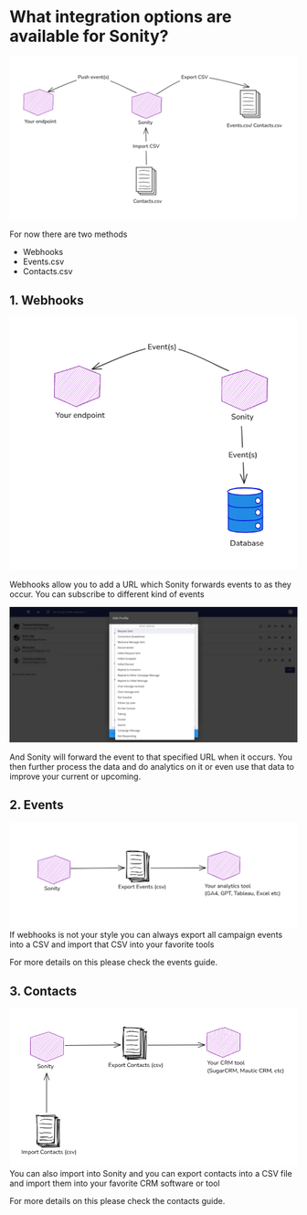# What integration options are available for Sonity?
![Click Campaign from Selector](/images/integration.png)

For now there are two methods
- Webhooks
- Events.csv
- Contacts.csv

## 1. Webhooks
![Click Campaign from Selector](/images/webhook-events_02.png)

Webhooks allow you to add a URL which Sonity forwards events to as they occur. You can subscribe to different kind of events 

![Click Campaign from Selector](/images/webhook-events.png)

And Sonity will forward the event to that specified URL when it occurs. You then further process the data and do analytics on it or even use that data to improve your current or upcoming.

## 2. Events

![Click Campaign from Selector](/images/webhook-events_03.png)
If webhooks is not your style you can always export all campaign events into a CSV and import that CSV into your favorite tools

For more details on this please check the events guide.

## 3. Contacts

![Click Campaign from Selector](/images/webhook-events_04.png)
You can also import into Sonity and you can export contacts into a CSV file and import them into your favorite CRM software or tool

For more details on this please check the contacts guide.

